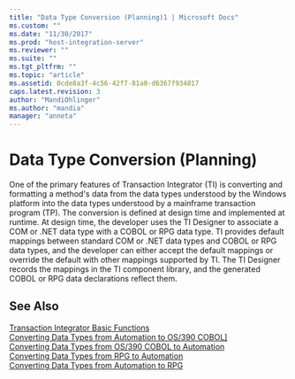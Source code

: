 ```yaml
---
title: "Data Type Conversion (Planning)1 | Microsoft Docs"
ms.custom: ""
ms.date: "11/30/2017"
ms.prod: "host-integration-server"
ms.reviewer: ""
ms.suite: ""
ms.tgt_pltfrm: ""
ms.topic: "article"
ms.assetid: 0cde8a3f-4c56-42f7-81a0-d6367f934817
caps.latest.revision: 3
author: "MandiOhlinger"
ms.author: "mandia"
manager: "anneta"
---
```

# Data Type Conversion (Planning)
One of the primary features of Transaction Integrator (TI) is converting and formatting a method's data from the data types understood by the Windows platform into the data types understood by a mainframe transaction program (TP). The conversion is defined at design time and implemented at runtime. At design time, the developer uses the TI Designer to associate a COM or .NET data type with a COBOL or RPG data type. TI provides default mappings between standard COM or .NET data types and COBOL or RPG data types, and the developer can either accept the default mappings or override the default with other mappings supported by TI. The TI Designer records the mappings in the TI component library, and the generated COBOL or RPG data declarations reflect them.  
  
## See Also  
 [Transaction Integrator Basic Functions](../core/transaction-integrator-basic-functions1.md)   
 [Converting Data Types from Automation to OS/390 COBOL\]](./converting-data-types-from-automation-to-os-390-cobol]2.md)   
 [Converting Data Types from OS/390 COBOL to Automation](./converting-data-types-from-os-390-cobol-to-automation2.md)   
 [Converting Data Types from RPG to Automation](./converting-data-types-from-rpg-to-automation1.md)   
 [Converting Data Types from Automation to RPG](./converting-data-types-from-automation-to-rpg1.md)